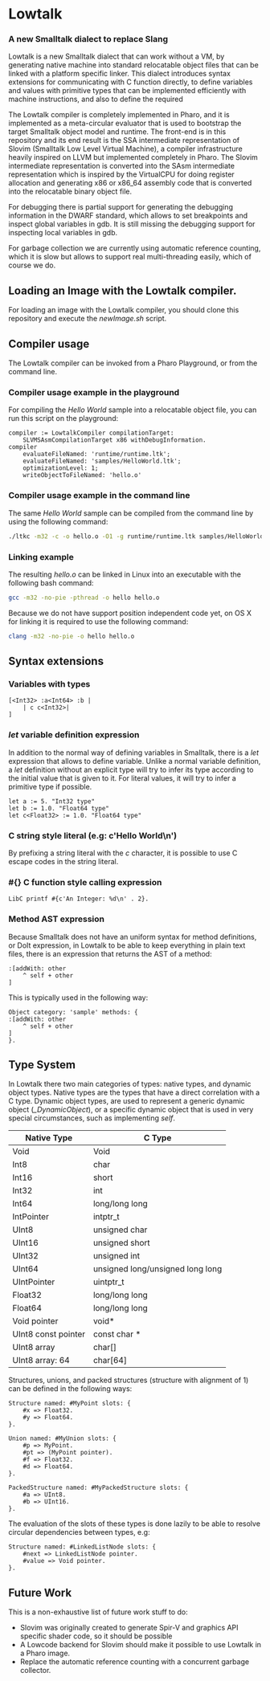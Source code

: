 # Lowtalk
### A new Smalltalk dialect to replace Slang

Lowtalk is a new Smalltalk dialect that can work without a VM, by generating
native machine into standard relocatable object files that can be linked with a
platform specific linker. This dialect introduces syntax extensions for communicating
with C function directly, to define variables and values with primitive types
that can be implemented efficiently with machine instructions, and also to define
the required

The Lowtalk compiler is completely implemented in Pharo, and it is implemented as
a meta-circular evaluator that is used to bootstrap the target Smalltalk object model and runtime. The front-end is in this repository and its end result is the SSA
intermediate representation of Slovim (Smalltalk Low Level Virtual Machine), a compiler infrastructure heavily inspired on LLVM but implemented completely in Pharo. The
Slovim intermediate representation is converted into the SAsm intermediate
representation which is inspired by the VirtualCPU for doing register allocation
and generating x86 or x86_64 assembly code that is converted into the relocatable
binary object file.

For debugging there is partial support for generating the debugging information in
the DWARF standard, which allows to set breakpoints and inspect global variables
in gdb. It is still missing the debugging support for inspecting local variables in
gdb.

For garbage collection we are currently using automatic reference counting, which
it is slow but allows to support real multi-threading easily, which of course we do.

## Loading an Image with the Lowtalk compiler.
For loading an image with the Lowtalk compiler, you should clone this repository
and execute the *newImage.sh* script.

## Compiler usage
The Lowtalk compiler can be invoked from a Pharo Playground, or from the command line.

### Compiler usage example in the playground
For compiling the *Hello World* sample into a relocatable object file, you can run this script on the playground:

```Smalltalk
compiler := LowtalkCompiler compilationTarget:
    SLVMSAsmCompilationTarget x86 withDebugInformation.
compiler
	evaluateFileNamed: 'runtime/runtime.ltk';
    evaluateFileNamed: 'samples/HelloWorld.ltk';
	optimizationLevel: 1;
	writeObjectToFileNamed: 'hello.o'
```

### Compiler usage example in the command line
The same *Hello World* sample can be compiled from the command line by using the
following command:

```bash
./ltkc -m32 -c -o hello.o -O1 -g runtime/runtime.ltk samples/HelloWorld.ltk
```

### Linking example

The resulting *hello.o* can be linked in Linux into an executable with the following
bash command:

```bash
gcc -m32 -no-pie -pthread -o hello hello.o
```

Because we do not have support position independent code yet, on OS X for linking it is required to use the following command:

```bash
clang -m32 -no-pie -o hello hello.o
```

## Syntax extensions

### Variables with types

```Smalltalk
[<Int32> :a<Int64> :b |
    | c c<Int32>|
]
```

### *let* variable definition expression

In addition to the normal way of defining variables in Smalltalk, there is a *let*
expression that allows to define variable. Unlike a normal variable definition,
a *let* definition without an explicit type will try to infer its type according
to the initial value that is given to it. For literal values, it will try to infer
a primitive type if possible.

```Smalltalk
let a := 5. "Int32 type"
let b := 1.0. "Float64 type"
let c<Float32> := 1.0. "Float64 type"
```

### C string style literal (e.g: c'Hello World\n')

By prefixing a string literal with the *c* character, it is possible to use C escape codes in the string literal.

### #{} C function style calling expression

```Smalltalk
LibC printf #{c'An Integer: %d\n' . 2}.
```

### Method AST expression
Because Smalltalk does not have an uniform syntax for method definitions, or DoIt expression, in Lowtalk to be able to keep everything in plain text files, there is an expression that returns the AST of a method:

```Smalltalk
:[addWith: other
    ^ self + other
]
```

This is typically used in the following way:
```Smalltalk
Object category: 'sample' methods: {
:[addWith: other
    ^ self + other
]
}.
```

## Type System

In Lowtalk there two main categories of types: native types, and
dynamic object types. Native types are the types that have a direct correlation
with a C type. Dynamic object types, are used to represent a generic dynamic object (*_DynamicObject*), or a specific dynamic object that is used in very special circumstances, such as implementing *self*.

| Native Type         | C Type                           |
|---------------------|----------------------------------|
| Void                | Void                             |
| Int8                | char                             |
| Int16               | short                            |
| Int32               | int                              |
| Int64               | long/long long                   |
| IntPointer          | intptr_t                         |
| UInt8               | unsigned char                    |
| UInt16              | unsigned short                   |
| UInt32              | unsigned int                     |
| UInt64              | unsigned long/unsigned long long |
| UIntPointer         | uintptr_t                        |
| Float32             | long/long long                   |
| Float64             | long/long long                   |
| Void pointer        | void*                            |
| UInt8 const pointer | const char *                     |
| UInt8 array         | char[]                           |
| UInt8 array: 64     | char[64]                         |

Structures, unions, and packed structures (structure with alignment of 1) can be defined in the following ways:

```Smalltalk
Structure named: #MyPoint slots: {
    #x => Float32.
    #y => Float64.
}.

Union named: #MyUnion slots: {
    #p => MyPoint.
    #pt => (MyPoint pointer).
    #f => Float32.
    #d => Float64.
}.

PackedStructure named: #MyPackedStructure slots: {
    #a => UInt8.
    #b => UInt16.
}.
```

The evaluation of the slots of these types is done lazily to be able to resolve
circular dependencies between types, e.g:

```Smalltalk
Structure named: #LinkedListNode slots: {
    #next => LinkedListNode pointer.
    #value => Void pointer.
}.
```

## Future Work

This is a non-exhaustive list of future work stuff to do:

- Slovim was originally created to generate Spir-V and graphics API specific shader
code, so it should be possible
- A Lowcode backend for Slovim should make it possible to use Lowtalk in a Pharo
image.
- Replace the automatic reference counting with a concurrent garbage collector.

